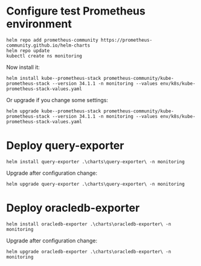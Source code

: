 
# Configure test Prometheus environment

```
helm repo add prometheus-community https://prometheus-community.github.io/helm-charts
helm repo update
kubectl create ns monitoring
```

Now install it:

```
helm install kube--prometheus-stack prometheus-community/kube-prometheus-stack --version 34.1.1 -n monitoring --values env/k8s/kube-prometheus-stack-values.yaml
```

Or upgrade if you change some settings:

```
helm upgrade kube--prometheus-stack prometheus-community/kube-prometheus-stack --version 34.1.1 -n monitoring --values env/k8s/kube-prometheus-stack-values.yaml
```

# Deploy query-exporter

``helm install query-exporter .\charts\query-exporter\ -n monitoring``

Upgrade after configuration change:

``helm upgrade query-exporter .\charts\query-exporter\ -n monitoring``

# Deploy oracledb-exporter

``helm install oracledb-exporter .\charts\oracledb-exporter\ -n monitoring``

Upgrade after configuration change:

``helm upgrade oracledb-exporter .\charts\oracledb-exporter\ -n monitoring``